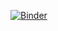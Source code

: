 [![Binder](https://mybinder.org/badge_logo.svg)](https://mybinder.org/v2/gh/marcecevallos/UDLA_Analitica_predictiva.git/main?labpath=Regresi%C3%B3n%20m%C3%BAltiple%20aplicada%2FUnidad_No.%202_Regresion%20m%C3%BAltiple%20aplicada.ipynb)
